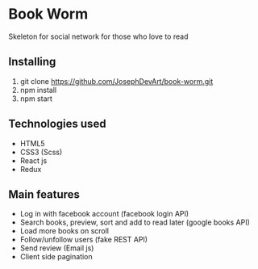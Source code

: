 # Book Worm

Skeleton for social network for those who love to read

## Installing

1. git clone https://github.com/JosephDevArt/book-worm.git
2. npm install
3. npm start

## Technologies used

- HTML5
- CSS3 (Scss)
- React js
- Redux

## Main features

- Log in with facebook account (facebook login API)
- Search books, preview, sort and add to read later (google books API)
- Load more books on scroll
- Follow/unfollow users (fake REST API)
- Send review (Email js)
- Client side pagination
